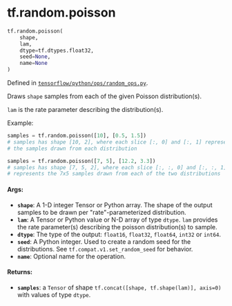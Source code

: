 <div itemscope itemtype="http://developers.google.com/ReferenceObject">
<meta itemprop="name" content="tf.random.poisson" />
<meta itemprop="path" content="Stable" />
</div>

# tf.random.poisson

``` python
tf.random.poisson(
    shape,
    lam,
    dtype=tf.dtypes.float32,
    seed=None,
    name=None
)
```



Defined in [`tensorflow/python/ops/random_ops.py`](/code/stable/tensorflow/python/ops/random_ops.py).

Draws `shape` samples from each of the given Poisson distribution(s).

`lam` is the rate parameter describing the distribution(s).

Example:

```python
samples = tf.random.poisson([10], [0.5, 1.5])
# samples has shape [10, 2], where each slice [:, 0] and [:, 1] represents
# the samples drawn from each distribution

samples = tf.random.poisson([7, 5], [12.2, 3.3])
# samples has shape [7, 5, 2], where each slice [:, :, 0] and [:, :, 1]
# represents the 7x5 samples drawn from each of the two distributions
```

#### Args:

* <b>`shape`</b>: A 1-D integer Tensor or Python array. The shape of the output samples
    to be drawn per "rate"-parameterized distribution.
* <b>`lam`</b>: A Tensor or Python value or N-D array of type `dtype`.
    `lam` provides the rate parameter(s) describing the poisson
    distribution(s) to sample.
* <b>`dtype`</b>: The type of the output: `float16`, `float32`, `float64`, `int32` or
    `int64`.
* <b>`seed`</b>: A Python integer. Used to create a random seed for the distributions.
    See
    `tf.compat.v1.set_random_seed`
    for behavior.
* <b>`name`</b>: Optional name for the operation.


#### Returns:

* <b>`samples`</b>: a `Tensor` of shape `tf.concat([shape, tf.shape(lam)], axis=0)`
    with values of type `dtype`.